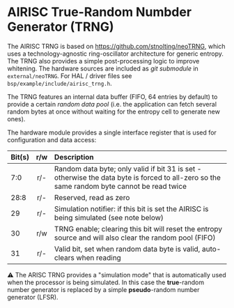 # AIRISC True-Random Numbder Generator (TRNG)

The AIRISC TRNG is based on https://github.com/stnolting/neoTRNG, which uses
a technology-agnostic ring-oscillator architecture for generic entropy. The TRNG
also provides a simple post-processing logic to improve whitening. The hardware
sources are included as _git submodule_ in `external/neoTRNG`. For HAL / driver
files see `bsp/example/include/airisc_trng.h`.

The TRNG features an internal data buffer (FIFO, 64 entries by default) to provide
a certain _random data pool_ (i.e. the application can fetch several random bytes at once
without waiting for the entropy cell to generate new ones).

The hardware module provides a single interface register that is used for
configuration and data access:

| Bit(s) | r/w | Description |
|:-------|:---:|:------------|
| 7:0    | r/- | Random data byte; only valid if bit 31 is set - otherwise the data byte is forced to all-zero so the same random byte cannot be read twice |
| 28:8   | r/- | Reserved, read as zero |
| 29     | r/- | Simulation notifier: if this bit is set the AIRISC is being simulated (see note below) |
| 30     | r/w | TRNG enable; clearing this bit will reset the entropy source and will also clear the random pool (FIFO) |
| 31     | r/- | Valid bit, set when random data byte is valid, auto-clears when reading |

:warning: The ARISC TRNG provides a "simulation mode" that is automatically used when the
processor is being simulated. In this case the **true**-random number generator is replaced
by a simple **pseudo**-random number generator (LFSR).
